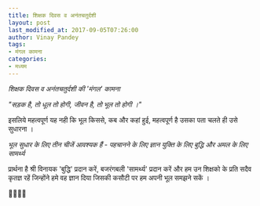 ```yaml
---
title: शिक्षक दिवस व अनंतचतुर्दशी
layout: post
last_modified_at: 2017-09-05T07:26:00
author: Vinay Pandey
tags:
- मंगल कामना
categories:
- मध्यम
---
```

*शिक्षक दिवस व अनंतचतुर्दशी*
*की 'मंगल' कामना*

_"सड़क है, तो धूल तो होगी,_
_जीवन है, तो भूल तो होगी ।"_

इसलिये महत्वपूर्ण यह नही कि भूल किससे, कब और कहां हुई, महत्वपूर्ण है उसका पता चलते ही उसे सुधारना । 

*भूल सुधार के लिए तीन चीजें आवश्यक हैं -*
*पहचानने के लिए ज्ञान*
*युक्ति के लिए बुद्धि* 
*और अमल के लिए सामर्थ्य*

प्रार्थना है 
श्री विनायक 'बुद्धि' प्रदान करें, बजरंगबली 'सामर्थ्य' प्रदान करें और 
हम उन शिक्षको के प्रति सदैव कृतज्ञ रहें जिन्होंने हमे वह ज्ञान दिया जिसकी कसौटी पर हम अपनी भूल समझने सकें । 

🙏🌷🌷🙏


